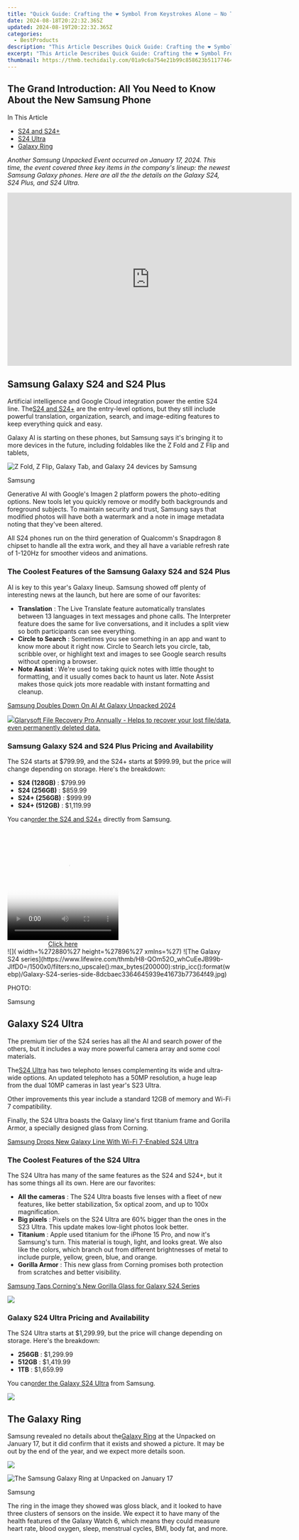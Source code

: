 ```yaml
---
title: "Quick Guide: Crafting the ❤️ Symbol From Keystrokes Alone – No Touch Needed"
date: 2024-08-18T20:22:32.365Z
updated: 2024-08-19T20:22:32.365Z
categories:
  - BestProducts
description: "This Article Describes Quick Guide: Crafting the ❤️ Symbol From Keystrokes Alone – No Touch Needed"
excerpt: "This Article Describes Quick Guide: Crafting the ❤️ Symbol From Keystrokes Alone – No Touch Needed"
thumbnail: https://thmb.techidaily.com/01a9c6a754e21b99c858623b51177464f69009a94f81e88dbd632b404f3b4368.jpg
---
```


## The Grand Introduction: All You Need to Know About the New Samsung Phone

 In This Article

* [S24 and S24+](https://www.lifewire.com/#toc-samsung-galaxy-s24-and-s24-plus)
* [S24 Ultra](https://www.lifewire.com/#toc-galaxy-s24-ultra)
* [Galaxy Ring](https://www.lifewire.com/#toc-the-galaxy-ring)

 _Another Samsung Unpacked Event occurred on January 17, 2024\. This time, the event covered three key items in the company's lineup: the newest Samsung Galaxy phones. Here are all the the details on the Galaxy S24, S24 Plus, and S24 Ultra._

<!-- affiliate ads begin -->
<a href="https://secure.2checkout.com/order/checkout.php?PRODS=2337838&QTY=1&AFFILIATE=108875&CART=1"><iframe width="640" height="390" src="https://www.youtube.com/embed/rzZwphIv4RM" title="APFill - Ink and Toner Coverage Calculator" frameborder="0" allow="accelerometer; autoplay; clipboard-write; encrypted-media; gyroscope; picture-in-picture; web-share" referrerpolicy="strict-origin-when-cross-origin" allowfullscreen></iframe></a>
<!-- affiliate ads end -->
## Samsung Galaxy S24 and S24 Plus

 Artificial intelligence and Google Cloud integration power the entire S24 line. The[S24 and S24+](https://www.lifewire.com/samsung-galaxy-s24-7964194) are the entry-level options, but they still include powerful translation, organization, search, and image-editing features to keep everything quick and easy.

 Galaxy AI is starting on these phones, but Samsung says it's bringing it to more devices in the future, including foldables like the Z Fold and Z Flip and tablets,

![Z Fold, Z Flip, Galaxy Tab, and Galaxy 24 devices by Samsung](https://www.lifewire.com/thmb/ph0bgMizYzTv5loBL9A-fipQ3qc=/960x0/filters:no_upscale():max_bytes(200000):strip_icc():format(webp)/Samsung-Galaxy-AI-products-2c855edca4d44ce49a2635bc570e42de.jpg)

Samsung

 Generative AI with Google's Imagen 2 platform powers the photo-editing options. New tools let you quickly remove or modify both backgrounds and foreground subjects. To maintain security and trust, Samsung says that modified photos will have both a watermark and a note in image metadata noting that they've been altered.

 All S24 phones run on the third generation of Qualcomm's Snapdragon 8 chipset to handle all the extra work, and they all have a variable refresh rate of 1-120Hz for smoother videos and animations.

### The Coolest Features of the Samsung Galaxy S24 and S24 Plus

 AI is key to this year's Galaxy lineup. Samsung showed off plenty of interesting news at the launch, but here are some of our favorites:

* **Translation** : The Live Translate feature automatically translates between 13 languages in text messages and phone calls. The Interpreter feature does the same for live conversations, and it includes a split view so both participants can see everything.
* **Circle to Search** : Sometimes you see something in an app and want to know more about it right now. Circle to Search lets you circle, tab, scribble over, or highlight text and images to see Google search results without opening a browser.
* **Note Assist** : We're used to taking quick notes with little thought to formatting, and it usually comes back to haunt us later. Note Assist makes those quick jots more readable with instant formatting and cleanup.

[Samsung Doubles Down On AI At Galaxy Unpacked 2024](https://www.lifewire.com/samsung-ai-galaxy-unpacked-2024-8430782)

<!-- affiliate ads begin -->
<a href="https://order.glarysoft.com/order/checkout.php?PRODS=35504869&QTY=1&AFFILIATE=108875&CART=1"><img src="https://secure.avangate.com/images/merchant/6734fa703f6633ab896eecbdfad8953a/products/1_FR-200-1.png" border="0">Glarysoft File Recovery Pro Annually -  Helps to recover your lost file/data, even permanently deleted data. 
</a>
<!-- affiliate ads end -->
### Samsung Galaxy S24 and S24 Plus Pricing and Availability

 The S24 starts at $799.99, and the S24+ starts at $999.99, but the price will change depending on storage. Here's the breakdown:

* **S24 (128GB)** : $799.99
* **S24 (256GB)** : $859.99
* **S24+ (256GB)** : $999.99
* **S24+ (512GB)** : $1,119.99

 You can[order the S24 and S24+](https://shop-links.co/link/?exclusive=1&publisher_slug=itechdaily19598&url=https%3A%2F%2Fwww.samsung.com%2Fus%2Fsmartphones%2Fgalaxy-s24%2Fbuy%2Fgalaxy-s24-plus-512gb-unlocked-sm-s926ulbexaa%2F) directly from Samsung.

<!-- affiliate ads begin -->
<span id="1997795">
					<video width="250" height="250" style="cursor:pointer"
           poster="//a.impactradius-go.com/display-clicktoplayimage/1997795.jpeg"
           onclick="if(!this.playClicked){this.play();this.setAttribute('controls',true);this.playClicked=true;}">
	   <source src="//a.impactradius-go.com/display-ad/23621-1997795">
	   <img src="//a.impactradius-go.com/display-clicktoplayimage/1997795.jpeg" style="border: none; height: 100%; width: 100%; object-fit: contain">
	</video>
	<div style="width:250px;text-align:center"><a href="javascript:window.open(decodeURIComponent('https%3A%2F%2Fproteahair.pxf.io%2Fc%2F5597632%2F1997795%2F23621'), '_blank');void(0);">Click here</a></div>
</span>
<img height="0" width="0" src="https://imp.pxf.io/i/5597632/1997795/23621" style="position:absolute;visibility:hidden;" border="0" />
<!-- affiliate ads end -->
![](<https://www.lifewire.com/data:image/svg+xml,%3Csvg> width=%272880%27 height=%27896%27 xmlns=%27<http://www.w3.org/2000/svg%27%3E%3Cg%3E%3C/g%3E%3C/svg%3E>) ![The Galaxy S24 series](https://www.lifewire.com/thmb/H8-QOm52O_whCuEeJB99b-JlfD0=/1500x0/filters:no_upscale():max_bytes(200000):strip_icc():format(webp)/Galaxy-S24-series-side-8dcbaec3364645939e41673b77364f49.jpg)

 PHOTO:

Samsung

## Galaxy S24 Ultra

 The premium tier of the S24 series has all the AI and search power of the others, but it includes a way more powerful camera array and some cool materials.

 The[S24 Ultra](https://www.lifewire.com/samsung-galaxy-s24-ultra-7964195) has two telephoto lenses complementing its wide and ultra-wide options. An updated telephoto has a 50MP resolution, a huge leap from the dual 10MP cameras in last year's S23 Ultra.

 Other improvements this year include a standard 12GB of memory and Wi-Fi 7 compatibility.

 Finally, the S24 Ultra boasts the Galaxy line's first titanium frame and Gorilla Armor, a specially designed glass from Corning.

[Samsung Drops New Galaxy Line With Wi-Fi 7-Enabled S24 Ultra](https://www.lifewire.com/samsung-galaxy-s24-line-with-wi-fi-7-8426902)

### The Coolest Features of the S24 Ultra

 The S24 Ultra has many of the same features as the S24 and S24+, but it has some things all its own. Here are our favorites:

* **All the cameras** : The S24 Ultra boasts five lenses with a fleet of new features, like better stabilization, 5x optical zoom, and up to 100x magnification.
* **Big pixels** : Pixels on the S24 Ultra are 60% bigger than the ones in the S23 Ultra. This update makes low-light photos look better.
* **Titanium** : Apple used titanium for the iPhone 15 Pro, and now it's Samsung's turn. This material is tough, light, and looks great. We also like the colors, which branch out from different brightnesses of metal to include purple, yellow, green, blue, and orange.
* **Gorilla Armor** : This new glass from Corning promises both protection from scratches and better visibility.

[Samsung Taps Corning's New Gorilla Glass for Galaxy S24 Series](https://www.lifewire.com/samsung-corning-gorilla-armor-galaxy-s24-8430937)

<!-- affiliate ads begin -->
<a href="https://store.nero.com/order/checkout.php?PRODS=42296740&QTY=1&AFFILIATE=108875&CART=1"><img src="https://www.nero.com/nero-com-wAssets/img/banners/2023/biu/Nero_BackItUp_Screen_2.webp" border="0"></a>
<!-- affiliate ads end -->
### Galaxy S24 Ultra Pricing and Availability

 The S24 Ultra starts at $1,299.99, but the price will change depending on storage. Here's the breakdown:

* **256GB** : $1,299.99
* **512GB** : $1,419.99
* **1TB** : $1,659.99

 You can[order the Galaxy S24 Ultra](https://shop-links.co/link/?exclusive=1&publisher_slug=itechdaily19598&url=https%3A%2F%2Fwww.samsung.com%2Fus%2Fsmartphones%2Fgalaxy-s24-ultra%2Fbuy%2Fgalaxy-s24-ultra-512gb-unlocked-sm-s928uzkfxaa%2F) from Samsung.

<!-- affiliate ads begin -->
<a href="https://store.massmailsoftware.com/order/checkout.php?PRODS=1047974&QTY=1&AFFILIATE=108875&CART=1"><img src="https://secure.avangate.com/images/merchant/dc87c13749315c7217cdc4ac692e704c/banera_for_partners-04_%281%29.jpg" border="0"></a>
<!-- affiliate ads end -->
## The Galaxy Ring

 Samsung revealed no details about the[Galaxy Ring](https://www.lifewire.com/samsung-galaxy-ring-8431146) at the Unpacked on January 17, but it did confirm that it exists and showed a picture. It may be out by the end of the year, and we expect more details soon.

<!-- affiliate ads begin -->
<a href="https://secure.2checkout.com/order/checkout.php?PRODS=4715391&QTY=1&AFFILIATE=108875&CART=1"><img src="https://secure.avangate.com/images/merchant/7f687767ccf20fcea1c9dc4a5adc2326/Digisigner_banner_728_x_90_color_version.png" border="0"></a>
<!-- affiliate ads end -->
![The Samsung Galaxy Ring at Unpacked on January 17](https://www.lifewire.com/thmb/XOn6Op1FOwrrBB4DZC-JI2v8zjg=/960x0/filters:no_upscale():max_bytes(200000):strip_icc():format(webp)/Galaxy-Ring-8ce01a84a53c4c0596485ebde10aea04.jpg)

Samsung

 The ring in the image they showed was gloss black, and it looked to have three clusters of sensors on the inside. We expect it to have many of the health features of the Galaxy Watch 6, which means they could measure heart rate, blood oxygen, sleep, menstrual cycles, BMI, body fat, and more.

<ins class="adsbygoogle"
     style="display:block"
     data-ad-format="autorelaxed"
     data-ad-client="ca-pub-7571918770474297"
     data-ad-slot="1223367746"></ins>



<ins class="adsbygoogle"
     style="display:block"
     data-ad-client="ca-pub-7571918770474297"
     data-ad-slot="8358498916"
     data-ad-format="auto"
     data-full-width-responsive="true"></ins>


